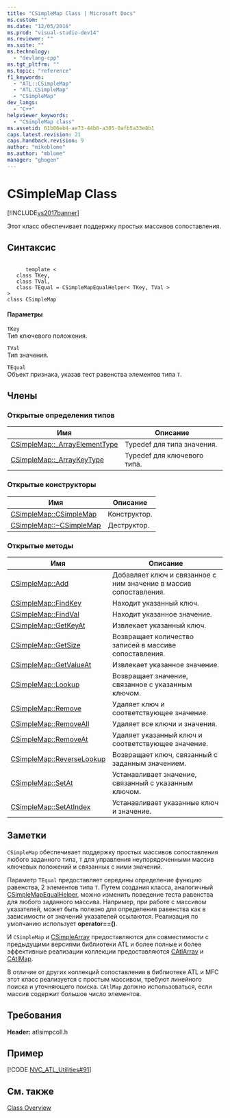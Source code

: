 ```yaml
---
title: "CSimpleMap Class | Microsoft Docs"
ms.custom: ""
ms.date: "12/05/2016"
ms.prod: "visual-studio-dev14"
ms.reviewer: ""
ms.suite: ""
ms.technology: 
  - "devlang-cpp"
ms.tgt_pltfrm: ""
ms.topic: "reference"
f1_keywords: 
  - "ATL::CSimpleMap"
  - "ATL.CSimpleMap"
  - "CSimpleMap"
dev_langs: 
  - "C++"
helpviewer_keywords: 
  - "CSimpleMap class"
ms.assetid: 61b06eb4-ae73-44b0-a305-0afb5a33e8b1
caps.latest.revision: 21
caps.handback.revision: 9
author: "mikeblome"
ms.author: "mblome"
manager: "ghogen"
---
```

# CSimpleMap Class
[!INCLUDE[vs2017banner](../../assembler/inline/includes/vs2017banner.md)]

Этот класс обеспечивает поддержку простых массивов сопоставления.  
  
## Синтаксис  
  
```  
  
      template <   
   class TKey,  
   class TVal,  
   class TEqual = CSimpleMapEqualHelper< TKey, TVal >   
>   
class CSimpleMap  
```  
  
#### Параметры  
 `TKey`  
 Тип ключевого положения.  
  
 `TVal`  
 Тип значения.  
  
 `TEqual`  
 Объект признака, указав тест равенства элементов типа `T`.  
  
## Члены  
  
### Открытые определения типов  
  
|Имя|Описание|  
|---------|--------------|  
|[CSimpleMap::\_ArrayElementType](../Topic/CSimpleMap::_ArrayElementType.md)|Typedef для типа значения.|  
|[CSimpleMap::\_ArrayKeyType](../Topic/CSimpleMap::_ArrayKeyType.md)|Typedef для ключевого типа.|  
  
### Открытые конструкторы  
  
|Имя|Описание|  
|---------|--------------|  
|[CSimpleMap::CSimpleMap](../Topic/CSimpleMap::CSimpleMap.md)|Конструктор.|  
|[CSimpleMap::~CSimpleMap](../Topic/CSimpleMap::~CSimpleMap.md)|Деструктор.|  
  
### Открытые методы  
  
|Имя|Описание|  
|---------|--------------|  
|[CSimpleMap::Add](../Topic/CSimpleMap::Add.md)|Добавляет ключ и связанное с ним значение в массив сопоставления.|  
|[CSimpleMap::FindKey](../Topic/CSimpleMap::FindKey.md)|Находит указанный ключ.|  
|[CSimpleMap::FindVal](../Topic/CSimpleMap::FindVal.md)|Находит указанное значение.|  
|[CSimpleMap::GetKeyAt](../Topic/CSimpleMap::GetKeyAt.md)|Извлекает указанный ключ.|  
|[CSimpleMap::GetSize](../Topic/CSimpleMap::GetSize.md)|Возвращает количество записей в массиве сопоставления.|  
|[CSimpleMap::GetValueAt](../Topic/CSimpleMap::GetValueAt.md)|Извлекает указанное значение.|  
|[CSimpleMap::Lookup](../Topic/CSimpleMap::Lookup.md)|Возвращает значение, связанное с указанным ключом.|  
|[CSimpleMap::Remove](../Topic/CSimpleMap::Remove.md)|Удаляет ключ и соответствующее значение.|  
|[CSimpleMap::RemoveAll](../Topic/CSimpleMap::RemoveAll.md)|Удаляет все ключи и значения.|  
|[CSimpleMap::RemoveAt](../Topic/CSimpleMap::RemoveAt.md)|Удаляет указанный ключ и соответствующее значение.|  
|[CSimpleMap::ReverseLookup](../Topic/CSimpleMap::ReverseLookup.md)|Возвращает ключ, связанный с заданным значением.|  
|[CSimpleMap::SetAt](../Topic/CSimpleMap::SetAt.md)|Устанавливает значение, связанный с указанным ключом.|  
|[CSimpleMap::SetAtIndex](../Topic/CSimpleMap::SetAtIndex.md)|Устанавливает указанные ключ и значение.|  
  
## Заметки  
 `CSimpleMap` обеспечивает поддержку простых массивов сопоставления любого заданного типа, `T` для управления неупорядоченными массив ключевых положений и связанных с ними значений.  
  
 Параметр `TEqual` предоставляет середины определение функцию равенства, 2 элементов типа `T`.  Путем создания класса, аналогичный [CSimpleMapEqualHelper](../../atl/reference/csimplemapequalhelper-class.md), можно изменить поведение теста равенства для любого заданного массива.  Например, при работе с массивом указателей, может быть полезно для определения равенства как в зависимости от значений указателей ссылаются.  Реализация по умолчанию использует **operator\=\=\(\)**.  
  
 И `CSimpleMap` и [CSimpleArray](../../atl/reference/csimplearray-class.md) предоставляются для совместимости с предыдущими версиями библиотеки ATL и более полные и более эффективные реализации коллекции предоставляются [CAtlArray](../../atl/reference/catlarray-class.md) и [CAtlMap](../../atl/reference/catlmap-class.md).  
  
 В отличие от других коллекций сопоставления в библиотеке ATL и MFC этот класс реализуется с простым массивом, требуют линейного поиска и уточняющего поиска.  `CAtlMap` должно использоваться, если массив содержит большое число элементов.  
  
## Требования  
 **Header:** atlsimpcoll.h  
  
## Пример  
 [!CODE [NVC_ATL_Utilities#91](../CodeSnippet/VS_Snippets_Cpp/NVC_ATL_Utilities#91)]  
  
## См. также  
 [Class Overview](../../atl/atl-class-overview.md)